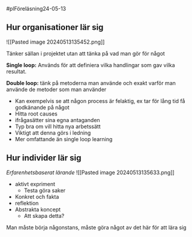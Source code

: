 #plFöreläsning24-05-13
## Hur organisationer lär sig

![[Pasted image 20240513135452.png]]

Tänker sällan i projektet utan att tänka på vad man gör för något

**Single loop:** Används för att definiera vilka handlingar som gav vilka resultat. 

**Double loop:** tänk på metoderna man använde och exakt varför man använde de metoder som man använder
- Kan exempelvis se att någon process är felaktig, ex tar för lång tid få godkänande på något
- Hitta root causes
- ifrågasätter sina egna antaganden
- Typ bra om vill hitta nya arbetssätt
- Viktigt att denna görs i ledning
- Mer omfattande än single loop learning


## Hur individer lär sig

*Erfarenhetsbaserat lärande*
![[Pasted image 20240513135633.png]]

- aktivt expriment
	- Testa göra saker
- Konkret och fakta
- reflektion
- Abstrakta koncept
	- Att skapa detta?

Man måste börja någonstans, måste göra något av det här för att lära sig

